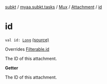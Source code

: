 [subkt](../../../index.md) / [myaa.subkt.tasks](../../index.md) / [Mux](../index.md) / [Attachment](index.md) / [id](./id.md)

# id

`val id: `[`Long`](https://kotlinlang.org/api/latest/jvm/stdlib/kotlin/-long/index.html) [(source)](https://github.com/Myaamori/SubKt/blob/0.1.19/src/main/kotlin/myaa/subkt/tasks/muxtask.kt#L91)

Overrides [Filterable.id](../../-filterable/id.md)

The ID of this attachment.

**Getter**

The ID of this attachment.

